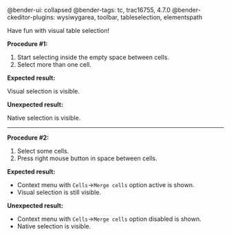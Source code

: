 @bender-ui: collapsed
@bender-tags: tc, trac16755, 4.7.0
@bender-ckeditor-plugins: wysiwygarea, toolbar, tableselection, elementspath

Have fun with visual table selection!

**Procedure #1:**

1. Start selecting inside the empty space between cells.
2. Select more than one cell.

**Expected result:**

Visual selection is visible.

**Unexpected result:**

Native selection is visible.

---

**Procedure #2:**

1. Select some cells.
2. Press right mouse button in space between cells.

**Expected result:**

* Context menu with `Cells`→`Merge cells` option active is shown.
* Visual selection is still visible.

**Unexpected result:**

* Context menu with `Cells`→`Merge cells` option disabled is shown.
* Native selection is visible.
